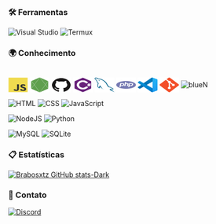 
### 🛠️ Ferramentas
![Visual Studio](https://img.shields.io/badge/Visual_Studio-3d3638?style=flat&logo=educative&logoColor=e9b991)
![Termux](https://img.shields.io/badge/Termux-3d3638?style=flat&logo=educative&logoColor=e9b991)

### 🌍 Conhecimento
<div style="display: inline_block"><br>
  <img align="center" alt="Brabox" height="30" width="40" src="https://raw.githubusercontent.com/devicons/devicon/master/icons/javascript/javascript-original.svg">
  <img align="center" alt="Brabox" height="30" width="40" src="https://raw.githubusercontent.com/devicons/devicon/master/icons/nodejs/nodejs-plain.svg">
  <img align="center" alt="Brabox" height="30" width="40" src="https://raw.githubusercontent.com/devicons/devicon/master/icons/github/github-original.svg">
  <img align="center" alt="Brabox" height="30" width="40" src="https://raw.githubusercontent.com/devicons/devicon/master/icons/csharp/csharp-plain.svg">
  <img align="center" alt="Brabox" height="30" width="40" src="https://github.com/devicons/devicon/blob/master/icons/mysql/mysql-original.svg">
  <img align="center" alt="Brabox" height="30" width="40" src="https://github.com/devicons/devicon/blob/master/icons/php/php-plain.svg">
  <img align="center" alt="Brabox" height="30" width="40" src="https://github.com/devicons/devicon/blob/master/icons/vscode/vscode-original.svg">
  <img align="center" alt="Brabox" height="30" width="40" src="https://github.com/devicons/devicon/blob/master/icons/git/git-plain.svg">
  
  <img align="center" alt="blueN" height="30" width="40" src="https://i.imgur.com/VJLHjfM.png">
</div>

![HTML](https://img.shields.io/badge/HTML5-3d3638?style=flat&logo=html5&logoColor=e9b991)
![CSS](https://img.shields.io/badge/CSS3-3d3638?style=flat&logo=css3&logoColor=e9b991)
![JavaScript](https://img.shields.io/badge/JavaScript-3d3638?style=flat&logo=javascript&logoColor=e9b991)

![NodeJS](https://img.shields.io/badge/Node.js-3d3638?style=flat&logo=node.js&logoColor=e9b991)
![Python](https://img.shields.io/badge/Python-3d3638?style=flat&logo=python&logoColor=e9b991)

![MySQL](https://img.shields.io/badge/MySQL-3d3638?style=flat&logo=mysql&logoColor=e9b991)
![SQLite](https://img.shields.io/badge/SQLite-3d3638?style=flat&logo=sqlite&logoColor=e9b991)

### 📋 Estatísticas
[![Brabosxtz GitHub stats-Dark](https://github-readme-stats.vercel.app/api?username=Brabosxtz&show_icons=true&theme=dark#gh-dark-mode-only)](https://github.com/anuraghazra/github-readme-stats#gh-dark-mode-only)

### 📱 Contato
[![Discord](https://img.shields.io/badge/Discord-3d3638?style=flat&logo=discord)](https://discord.com/users/730166257290313758)
